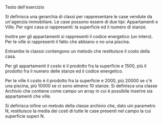 Testo dell'esercizio

Si definisca una gerarchia di classi per rappresentare le case vendute da un'agenzia immobiliare.
Le case possono essere di due tipi: Appartamenti e Ville.
Per ogni casa si rappresenti: la superficie ed il numero di stanze.

Inoltre per gli appartamenti si rappresenti il codice energetico (un intero).
Per le ville si rappresenti il fatto che abbiano o no una piscina.

Entrambe le classsi contengono un metodo che restituisce il costo della casa.

Per gli appartamenti il costo è il prodotto fra la superficie e 1500, più il prodotto fra il numero delle stanze ed il codice energetico.

Per le ville il costo è il prodotto fra la superficie e 2000, più 20000 se c'è una piscina, più 10000 se ci sono almeno 10 stanze.
Si definisca una classe Archivio che contiene come campo un array in cui è possibile inserire sia appartamenti che ville.

Si definisca infine un metodo della classe archivio che, dato uin parametro N, restituisce la media dei costi di tutte le case presenti nel campo la cui superficie superi N.
